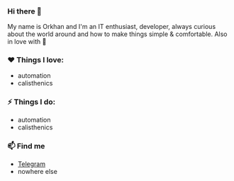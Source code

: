 ### Hi there 👋

<!--
**orihomie/orihomie** is a ✨ _special_ ✨ repository because its `README.md` (this file) appears on your GitHub profile.

Here are some ideas to get you started:

- 🔭 I’m currently working on ...
- 🌱 I’m currently learning ...
- 👯 I’m looking to collaborate on ...
- 🤔 I’m looking for help with ...
- 💬 Ask me about ...
- 📫 How to reach me: ...
- 😄 Pronouns: ...
- ⚡ Fun fact: ...
-->
My name is Orkhan and I'm an IT enthusiast, developer, always curious about the world around and how to make things simple & comfortable.
Also in love with :pancakes:

### :heart: Things I love:
* automation
* calisthenics

### ⚡ Things I do:
* automation
* calisthenics

### 📫 Find me
* [Telegram](https://telegram.me/arrrrrkhan)
* nowhere else
